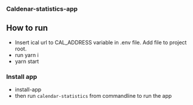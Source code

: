 ### Caldenar-statistics-app

## How to run

- Insert ical url to CAL_ADDRESS variable in .env file. Add file to project root.
- run yarn i
- yarn start


### Install app
- install-app
- then run `calendar-statistics` from commandline to run the app